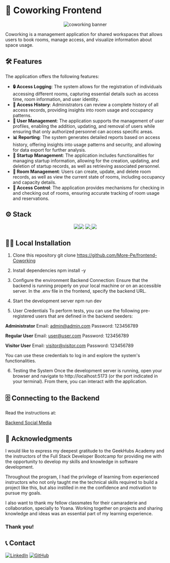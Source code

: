 # 🏢 Coworking Frontend
<p align="center">
  <img alt="coworking banner" src="./src/assets/home-screen.gif">
</p>
Coworking is a management application for shared workspaces that allows users to book rooms, manage access, and visualize information about space usage.

## 🛠️ Features
The application offers the following features:

- **🔒 Access Logging**: The system allows for the registration of individuals accessing different rooms, capturing essential details such as access time, room information, and user identity.
- **📜 Access History**: Administrators can review a complete history of all access records, providing insights into room usage and occupancy patterns.
- **👥 User Management**: The application supports the management of user profiles, enabling the addition, updating, and removal of users while ensuring that only authorized personnel can access specific areas.
- **📊 Reporting**: The system generates detailed reports based on access history, offering insights into usage patterns and security, and allowing for data export for further analysis.
- **🚀 Startup Management**: The application includes functionalities for managing startup information, allowing for the creation, updating, and deletion of startup records, as well as retrieving associated personnel.
- **🏢 Room Management**: Users can create, update, and delete room records, as well as view the current state of rooms, including occupancy and capacity details.
- **🔐 Access Control**: The application provides mechanisms for checking in and checking out of rooms, ensuring accurate tracking of room usage and reservations.

## ⚙️ Stack
<div align="center"> 
<a href="https://reactjs.org/"><img src="https://img.shields.io/badge/React-20232A?style=for-the-badge&logo=react&logoColor=61DAFB"/></a><a href="https://typescriptlang.org"><img src= "https://img.shields.io/badge/TypeScript-007ACC?style=for-the-badge&logo=typescript&logoColor=white" /></a>
<a href="https://vitejs.dev/"><img src="https://img.shields.io/badge/Vite-B73BFE?style=for-the-badge&logo=vite&logoColor=FFD62E"/></a><a href="https://mui.com/"> 
<img src="https://img.shields.io/badge/MUI-007FFF?style=for-the-badge&logo=mui&logoColor=white"/></a>  
</div>

## 🧑‍💻 Local Installation

1. Clone this repository
git clone https://github.com/More-Pe/frontend-Coworking

2. Install dependencies
npm install -y

3. Configure the environment
Backend Connection: Ensure that the backend is running properly on your local machine or on an accessible server. In the .env file in the frontend, specify the backend URL.

4. Start the development server
npm run dev

5. User Credentials
To perform tests, you can use the following pre-registered users that are defined in the backend seeders:

**Administrator**
Email: admin@admin.com Password: 123456789

**Regular User** 
Email: user@user.com Password: 123456789

**Visitor User** 
Email: visitor@visitor.com Password: 123456789

You can use these credentials to log in and explore the system's functionalities.

6. Testing the System
Once the development server is running, open your browser and navigate to http://localhost:5173 (or the port indicated in your terminal). From there, you can interact with the application.

## 🗄️ Connecting to the Backend
Read the instructions at:

[Backend Social Media](https://github.com/More-Pe/backend-Coworking)

## 🙌 Acknowledgments

I would like to express my deepest gratitude to the GeekHubs Academy and the instructors of the Full Stack Developer Bootcamp for providing me with the opportunity to develop my skills and knowledge in software development.

Throughout the program, I had the privilege of learning from experienced instructors who not only taught me the technical skills required to build a project like this, but also instilled in me the confidence and motivation to pursue my goals.

I also want to thank my fellow classmates for their camaraderie and collaboration, specially to Yoana. Working together on projects and sharing knowledge and ideas was an essential part of my learning experience.

### Thank you!

## 📞 Contact

<a href=https://www.linkedin.com/in/morena-peralta-almada target="blank">![LinkedIn](https://img.shields.io/badge/LinkedIn-0077B5?style=for-the-badge&logo=linkedin&logoColor=white)</a> <a href=https://www.github.com/More-Pe target="blank">![GitHub](https://img.shields.io/badge/GitHub-100000?style=for-the-badge&logo=github&logoColor=white)</a>